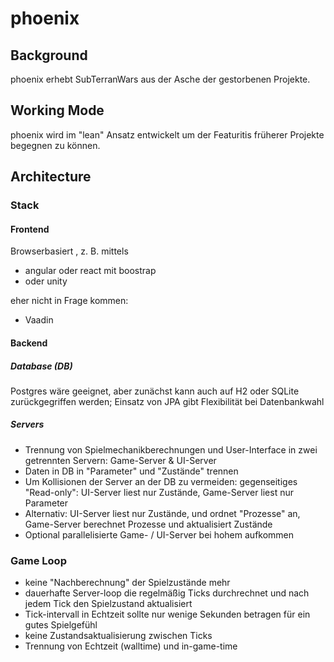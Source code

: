 # phoenix

## Background
phoenix erhebt SubTerranWars aus der Asche der gestorbenen Projekte. 

## Working Mode 
phoenix wird im "lean" Ansatz entwickelt um der Featuritis früherer Projekte begegnen zu können.

## Architecture


### Stack

#### Frontend
Browserbasiert , z. B. mittels 
- angular oder react mit boostrap
- oder unity

eher nicht in Frage kommen:
- Vaadin

#### Backend

##### Database (DB)
Postgres wäre geeignet, aber zunächst kann auch auf H2 oder SQLite zurückgegriffen werden; Einsatz von JPA gibt Flexibilität bei Datenbankwahl

##### Servers
- Trennung von Spielmechanikberechnungen und User-Interface in zwei getrennten Servern: Game-Server & UI-Server 
- Daten in DB in "Parameter" und "Zustände" trennen
- Um Kollisionen der Server an der DB zu vermeiden: gegenseitiges "Read-only": UI-Server liest nur Zustände, Game-Server liest nur Parameter
- Alternativ: UI-Server liest nur Zustände, und ordnet "Prozesse" an, Game-Server berechnet Prozesse und aktualisiert Zustände
- Optional parallelisierte Game- / UI-Server bei hohem aufkommen

### Game Loop
- keine "Nachberechnung" der Spielzustände mehr
- dauerhafte Server-loop die regelmäßig Ticks durchrechnet und nach jedem Tick den Spielzustand aktualisiert
- Tick-intervall in Echtzeit sollte nur wenige Sekunden betragen für ein gutes Spielgefühl
- keine Zustandsaktualisierung zwischen Ticks
- Trennung von Echtzeit (walltime) und in-game-time
 